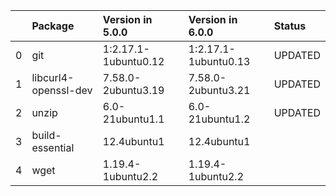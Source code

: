 <!-- markdown-link-check-disable -->

|    | Package              | Version in 5.0.0     | Version in 6.0.0     | Status   |
|---:|:---------------------|:---------------------|:---------------------|:---------|
|  0 | git                  | 1:2.17.1-1ubuntu0.12 | 1:2.17.1-1ubuntu0.13 | UPDATED  |
|  1 | libcurl4-openssl-dev | 7.58.0-2ubuntu3.19   | 7.58.0-2ubuntu3.21   | UPDATED  |
|  2 | unzip                | 6.0-21ubuntu1.1      | 6.0-21ubuntu1.2      | UPDATED  |
|  3 | build-essential      | 12.4ubuntu1          | 12.4ubuntu1          |          |
|  4 | wget                 | 1.19.4-1ubuntu2.2    | 1.19.4-1ubuntu2.2    |          |